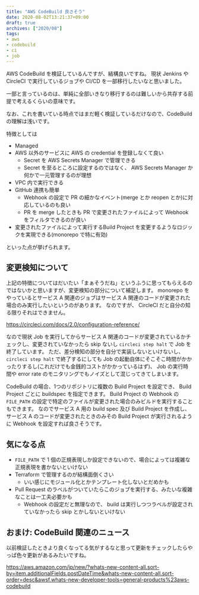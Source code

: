 ```yaml
---
title: "AWS CodeBuild 良さそう"
date: 2020-08-02T13:21:37+09:00
draft: true
archives: ["2020/08"]
tags:
- aws
- codebuild
- ci
- job
---
```


AWS CodeBuild を検証しているんですが、結構良いですね。
現状 Jenkins や CircleCI で実行しているジョブや CI/CD を一部移行したいなと思いました。

一部と言っているのは、単純に全部いきなり移行するのは難しいから共存する前提で考えるくらいの意味です。

なお、これを書いている時点ではまだ軽く検証しているだけなので、CodeBuild の理解は浅いです。

特徴としては

- Managed
- AWS 以外のサービスに AWS の credential を登録しなくて良い
  - Secret を AWS Secrets Manager で管理できる
  - Secret を至るところに設定するのではなく、 AWS Secrets Manager か何かで一元管理するのが理想
- VPC 内で実行できる
- GitHub 連携も簡単
  - Webhook の設定で PR の細かなイベント(merge とか reopen とか)に対応しているのも良い
  - PR を merge したときも PR で変更されたファイルによって Webhook をフィルタできるのが良い
- 変更されたファイルによって実行するBuild Project を変更するようなロジックを実現できる(monorepo で特に有効)

といった点が挙げられます。

## 変更検知について

上記の特徴についてはだいたい「まぁそうだね」というふうに思ってもらえるのではないかと思いますが、変更検知の部分について補足します。
monorepo をやっているとサービス A 関連のジョブはサービス A 関連のコードが変更された場合のみ実行したいというのがあります。
なのですが、 CircleCI だと自分の知る限りそれはできません。

https://circleci.com/docs/2.0/configuration-reference/

なので現状 Job を実行してからサービス A 関連のコードが変更されているかチェックし、変更されていなかったら skip ないし
`circleci step halt` で Job を終了しています。
ただ、差分検知の部分を自分で実装しないといけないし、 `circleci step halt` で終了するにしても Job の起動自体にそこそこ時間がかかったりするし(これだけでも金銭的コストがかかっているはず)、 Job の実行時間や error rate のモニタリングでもノイズとして混じってきてしまいます。

CodeBuild の場合、1つのリポジトリに複数の Build Project を設定でき、 Build Project ごとに buildspec を指定できます。
Build Project の Webhook の `FILE_PATH` の設定で特定のファイルが変更された場合のみビルドを実行することもできます。
なのでサービス A 用の build spec 及び Build Project を作成し、サービス A のコードが変更されたときのみその Build Project が実行されるように Webhook を設定すれば良さそうです。

## 気になる点

* `FILE_PATH` で 1 個の正規表現しか設定できないので、場合によっては複雑な正規表現を書かないといけない
* Terraform で管理するのが結構面倒くさい
  * いい感じにモジュール化とかテンプレート化しないとだめかも
* Pull Request のラベルがついていたらこのジョブを実行する、みたいな複雑なことは一工夫必要かも
  * Webhook の設定だと無理なので、 build は実行しつつラベルが設定されていなかったら skip とかしないといけない

## おまけ: CodeBuild 関連のニュース

以前検証したときより良くなってる気がするなと思って更新をチェックしたらやっぱ色々更新があるみたいですね。

https://aws.amazon.com/jp/new/?whats-new-content-all.sort-by=item.additionalFields.postDateTime&whats-new-content-all.sort-order=desc&awsf.whats-new-developer-tools=general-products%23aws-codebuild
